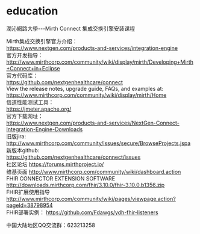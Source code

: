 # education
潤沁網路大學---Mirth Connect 集成交换引擎安装课程  

Mirth集成交换引擎官方介绍：  
https://www.nextgen.com/products-and-services/integration-engine  
官方开发指导：  
http://www.mirthcorp.com/community/wiki/display/mirth/Developing+Mirth+Connect+in+Eclipse  
官方代码库：  
https://github.com/nextgenhealthcare/connect  
View the release notes, upgrade guide, FAQs, and examples at:   
https://www.mirthcorp.com/community/wiki/display/mirth/Home  
信道性能测试工具：  
https://jmeter.apache.org/  
官方下载网址：  
https://www.nextgen.com/products-and-services/NextGen-Connect-Integration-Engine-Downloads   
旧版jira:  
http://www.mirthcorp.com/community/issues/secure/BrowseProjects.jspa  
新版本github:   
https://github.com/nextgenhealthcare/connect/issues  
社区论坛
https://forums.mirthproject.io/  
维基页面
http://www.mirthcorp.com/community/wiki/dashboard.action  
FHIR CONNECTOR EXTENSION SOFTWARE
http://downloads.mirthcorp.com/fhir/3.10.0/fhir-3.10.0.b1356.zip  
FHIR扩展使用指导
http://www.mirthcorp.com/community/wiki/pages/viewpage.action?pageId=38798954  
FHIR部署实例：
https://github.com/Fdawgs/ydh-fhir-listeners   


中国大陆地区QQ交流群：623213258  
